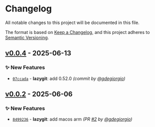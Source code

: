 # Changelog
All notable changes to this project will be documented in this file.

The format is based on [Keep a Changelog](https://keepachangelog.com/en/1.0.0/),
and this project adheres to [Semantic Versioning](https://semver.org/spec/v2.0.0.html).

## [v0.0.4] - 2025-06-13
### :sparkles: New Features
- [`07ccada`](https://github.com/gdegiorgio/octo-pus/commit/07ccada53b4aadf86e62ef6484bc0db6a24dc2b5) - **lazygit**: add 0.52.0 *(commit by [@gdegiorgio](https://github.com/gdegiorgio))*


## [v0.0.2] - 2025-06-06
### :sparkles: New Features
- [`8499236`](https://github.com/gdegiorgio/octo-pus/commit/849923622c3696ba9ef9befc271784fa4e329480) - **lazygit**: add macos arm *(PR [#2](https://github.com/gdegiorgio/octo-pus/pull/2) by [@gdegiorgio](https://github.com/gdegiorgio))*

[v0.0.2]: https://github.com/gdegiorgio/octo-pus/compare/v0.0.1...v0.0.2
[v0.0.4]: https://github.com/gdegiorgio/octo-pus/compare/v0.0.3...v0.0.4
